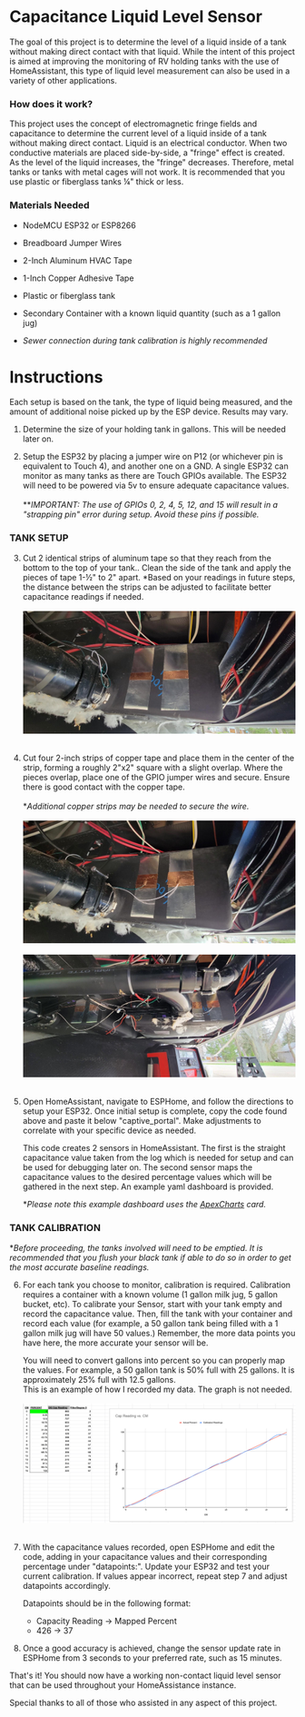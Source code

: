 # Capacitance Liquid Level Sensor

The goal of this project is to determine the level of a liquid inside of
a tank without making direct contact with that liquid. While the intent
of this project is aimed at improving the monitoring of RV holding tanks
with the use of HomeAssistant, this type of liquid level measurement can
also be used in a variety of other applications.

### How does it work?

This project uses the concept of electromagnetic fringe fields and
capacitance to determine the current level of a liquid inside of a tank
without making direct contact. Liquid is an electrical conductor. When
two conductive materials are placed side-by-side, a "fringe" effect is
created. As the level of the liquid increases, the "fringe" decreases.
Therefore, metal tanks or tanks with metal cages will not work. It is
recommended that you use plastic or fiberglass tanks ¼" thick or less.

### Materials Needed

-   NodeMCU ESP32 or ESP8266

-   Breadboard Jumper Wires

-   2-Inch Aluminum HVAC Tape

-   1-Inch Copper Adhesive Tape

-   Plastic or fiberglass tank

-   Secondary Container with a known liquid quantity (such as a 1 gallon jug)

-   *Sewer connection during tank calibration is highly recommended*

# Instructions

Each setup is based on the tank, the type of liquid being measured, and
the amount of additional noise picked up by the ESP device. Results may
vary.

1.  Determine the size of your holding tank in gallons. This will be needed later on.

2.  Setup the ESP32 by placing a jumper wire on P12 (or whichever pin is
    equivalent to Touch 4), and another one on a GND. A single ESP32
    can monitor as many tanks as there are Touch GPIOs available. The
    ESP32 will need to be powered via 5v to ensure adequate
    capacitance values.
    <br><br />
    ***IMPORTANT: The use of GPIOs 0, 2, 4, 5, 12, and 15 will result
    in a "strapping pin" error during setup. Avoid these pins if
    possible.*

### TANK SETUP

3.  Cut 2 identical strips of aluminum tape so that they reach from the
    bottom to the top of your tank.. Clean the side of the tank and
    apply the pieces of tape 1-½\" to 2\" apart. *Based on your
    readings in future steps, the distance between the strips can be
    adjusted to facilitate better capacitance readings if
    needed.
    <br><br />
    ![Adhesive Tape](images/adhesive_tape.jpg)
    <br><br />
4.  Cut four 2-inch strips of copper tape and place them in the center
    of the strip, forming a roughly 2"x2" square with a slight
    overlap. Where the pieces overlap, place one of the GPIO jumper
    wires and secure. Ensure there is good contact with the copper
    tape.
    <br><br />
    **Additional copper strips may be needed to secure the wire.*
    <br><br />
    ![Adhesive Tape Wired-Up](images/adhesive_tape_wired-up.jpg)
    <br><br />
    ![Both Tanks](images/both_tanks.jpg)
    <br><br />
5.  Open HomeAssistant, navigate to ESPHome, and follow the directions
    to setup your ESP32. Once initial setup is complete, copy the code
    found above and paste it below "captive_portal". Make adjustments
    to correlate with your specific device as needed.

    This code creates 2 sensors in HomeAssistant. The first is the
    straight capacitance value taken from the log which is needed for
    setup and can be used for debugging later on. The second sensor maps
    the capacitance values to the desired percentage values which will be
    gathered in the next step. An example yaml dashboard is provided.

    **Please note this example dashboard uses the [ApexCharts](https://github.com/RomRider/apexcharts-card) card.*

### TANK CALIBRATION

**Before proceeding, the tanks involved will need to be emptied. It is recommended that you flush your black tank if able to do so in order to get the most accurate baseline readings.*

6.  For each tank you choose to monitor, calibration is required.
    Calibration requires a container with a known volume (1 gallon
    milk jug, 5 gallon bucket, etc). To calibrate your Sensor, start
    with your tank empty and record the capacitance value. Then, fill
    the tank with your container and record each value (for example, a
    50 gallon tank being filled with a 1 gallon milk jug will have 50
    values.) Remember, the more data points you have here, the more
    accurate your sensor will be.
    
    You will need to convert gallons into percent so you can properly
    map the values. For example, a 50 gallon tank is 50% full with 25
    gallons. It is approximately 25% full with 12.5 gallons.\
    This is an example of how I recorded my data. The graph is not
    needed.
    <br><br />
    ![Adhesive Tape](images/graph.png)
    <br><br />
7.  With the capacitance values recorded, open ESPHome and edit the
    code, adding in your capacitance values and their corresponding
    percentage under "datapoints:\". Update your ESP32 and test your
    current calibration. If values appear incorrect, repeat step 7 and
    adjust datapoints accordingly.

    Datapoints should be in the following format:

    - Capacity Reading -> Mapped Percent
    - 426 -> 37

8.  Once a good accuracy is achieved, change the sensor update rate in
    ESPHome from 3 seconds to your preferred rate, such as 15 minutes.

That's it! You should now have a working non-contact liquid level
sensor that can be used throughout your HomeAssistance instance.

Special thanks to all of those who assisted in any aspect of this
project.
